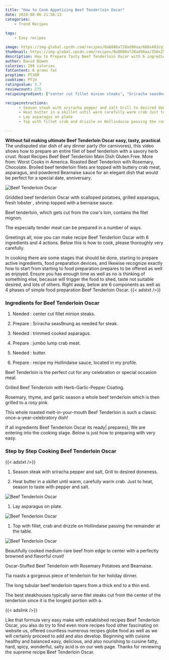 ```yaml
---
title: "How to Cook Appetizing Beef Tenderloin Oscar"
date: 2020-08-06 21:56:13
categories:
    - Trend Recipes
    
tags:
    - Easy recipes

image: https://img-global.cpcdn.com/recipes/0a8880a728ad90aa/680x482cq70/beef-tenderloin-oscar-recipe-main-photo.jpg
thumbnail: https://img-global.cpcdn.com/recipes/0a8880a728ad90aa/350x250cq70/beef-tenderloin-oscar-recipe-main-photo.jpg
description: How to Prepare Tasty Beef Tenderloin Oscar with 6 ingredients and 4 stages of easy cooking.
author: David Bowen
calories: 299 calories
fatContent: 6 grams fat
preptime: PT36M
cooktime: PT1H
ratingvalue: 3.7
reviewcount: 275
recipeingredient: ["center cut fillet minion steaks", "Sriracha seas9nung as needed for steak", "trimmed cooked asparagus", "jumbo lump crab meat", "butter", "recipe my Hollindaise sauce located in my profile"]

recipeinstructions: 
      - Season steak with sriracha pepper and salt Grill to desired doneness 
      - Heat butter in a skillet until warm carefully warm crab Just to heat season to taste with pepper and salt 
      - Lay asparagus on plate 
      - Top with fillet crab and drizzle on Hollindaise passing the remainder at the table

---
```




**Without fail making ultimate Beef Tenderloin Oscar easy, tasty, practical**. The undisputed star dish of any dinner party (for carnivores), this video shows how to prepare an entire filet of beef tenderloin with a savory herb crust. Roast Recipes Beef Beef Tenderloin Main Dish Gluten Free. More from: Worst Cooks in America. Roasted Beef Tenderloin with Rosemary, Chocolate. Broiled beef tenderloin filets are topped with buttery crab meat, asparagus, and powdered Bearnaise sauce for an elegant dish that would be perfect for a special date, anniversary.


![Beef Tenderloin Oscar](https://img-global.cpcdn.com/recipes/0a8880a728ad90aa/680x482cq70/beef-tenderloin-oscar-recipe-main-photo.jpg "Beef Tenderloin Oscar")



Griddled beef tenderloin Oscar with scalloped potatoes, grilled asparagus, fresh lobster , shrimp topped with a bernaise sauce.

Beef tenderloin, which gets cut from the cow&#39;s loin, contains the filet mignon.

The especially tender meat can be prepared in a number of ways.


Greetings all, now you can make recipe Beef Tenderloin Oscar with 6 ingredients and 4 actions. Below this is how to cook, please thoroughly very carefully.

In cooking there are some stages that should be done, starting to prepare active ingredients, food preparation devices, and likewise recognize exactly how to start from starting to food preparation prepares to be offered as well as enjoyed. Ensure you has enough time as well as no is thinking of something else, because will trigger the food to shed, taste not suitable desired, and lots of others. Right away, below are 6 components as well as 4 phases of simple food preparation Beef Tenderloin Oscar.
{{< adstxt />}}

### Ingredients for Beef Tenderloin Oscar


1. Needed  : center cut fillet minion steaks.

1. Prepare  : Sriracha seas9nung as needed for steak.

1. Needed  : trimmed cooked asparagus.

1. Prepare  : jumbo lump crab meat.

1. Needed  : butter.

1. Prepare  : recipe my Hollindaise sauce, located in my profile.


Beef Tenderloin is the perfect cut for any celebration or special occasion meal.

Grilled Beef Tenderloin with Herb-Garlic-Pepper Coating.

Rosemary, thyme, and garlic season a whole beef tenderloin which is then grilled to a rosy pink.

This whole roasted melt-in-your-mouth Beef Tenderloin is such a classic once-a-year-celebratory dish!


If all ingredients Beef Tenderloin Oscar its ready| prepares}, We are entering into the cooking stage. Below is just how to preparing with very easy.

### Step by Step Cooking Beef Tenderloin Oscar

{{< adstxt />}}


1. Season steak with sriracha pepper and salt, Grill to desired doneness.



1. Heat butter in a skillet until warm, carefully warm crab. Just to heat, season to taste with pepper and salt.



![Beef Tenderloin Oscar](https://img-global.cpcdn.com/steps/2850124e35ea09b4/160x128cq70/beef-tenderloin-oscar-recipe-step-2-photo.jpg" "Beef Tenderloin Oscar")



1. Lay asparagus on plate.



![Beef Tenderloin Oscar](https://img-global.cpcdn.com/steps/fec73fa835b00730/160x128cq70/beef-tenderloin-oscar-recipe-step-3-photo.jpg" "Beef Tenderloin Oscar")



1. Top with fillet, crab and drizzle on Hollindaise passing the remainder at the table.



![Beef Tenderloin Oscar](https://img-global.cpcdn.com/steps/e971ad0631228114/160x128cq70/beef-tenderloin-oscar-recipe-step-4-photo.jpg" "Beef Tenderloin Oscar")




Beautifully cooked medium-rare beef from edge to center with a perfectly browned and flavorful crust!

Oscar-Stuffed Beef Tenderloin with Rosemary Potatoes and Bearnaise.

Tia roasts a gorgeous piece of tenderloin for her holiday dinner.

The long tubular beef tenderloin tapers from a thick end to a thin end.

The best steakhouses typically serve filet steaks cut from the center of the tenderloin since it is the longest portion with a.


{{< adslink />}}

Like that formula very easy make with established recipes Beef Tenderloin Oscar, you also do try to find even more recipes food other fascinating on website us, offered countless numerous recipes globe food as well as we will certainly proceed to add and also develop. Beginning with cuisine healthy and balanced easy, delicious, and also nourishing to cuisine fatty, hard, spicy, wonderful, salty acid is on our web page. Thanks for reviewing the supreme recipe Beef Tenderloin Oscar.
